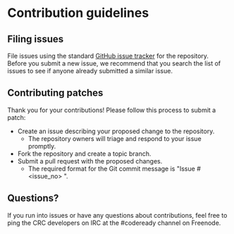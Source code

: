 Contribution guidelines
=======================

## Filing issues

File issues using the standard [GitHub issue tracker](https://github.com/crc-org/crc/issues) for the repository.
Before you submit a new issue, we recommend that you search the list of issues to see if anyone already submitted a similar issue.


## Contributing patches

Thank you for your contributions! Please follow this process to submit a patch:

- Create an issue describing your proposed change to the repository.
  - The repository owners will triage and respond to your issue promptly.
- Fork the repository and create a topic branch.
- Submit a pull request with the proposed changes.
  - The required format for the Git commit message is "Issue #<issue_no> <message>".


## Questions?

If you run into issues or have any questions about contributions, feel free to ping the CRC developers on IRC at the #codeready channel on Freenode.
